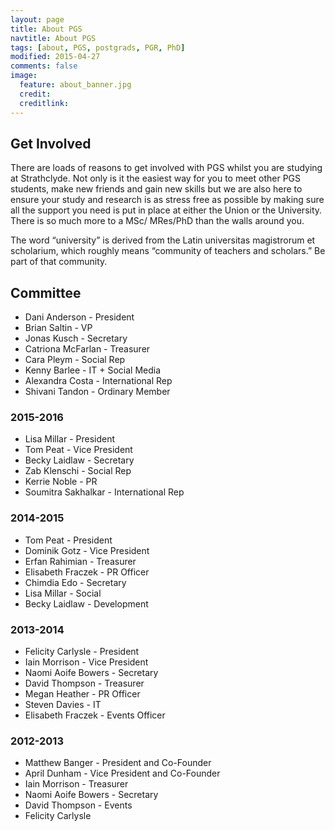 ```yaml
---
layout: page
title: About PGS
navtitle: About PGS
tags: [about, PGS, postgrads, PGR, PhD]
modified: 2015-04-27
comments: false
image:
  feature: about_banner.jpg
  credit:
  creditlink:
---
```


## Get Involved

There are loads of reasons to get involved with PGS whilst you are studying at Strathclyde. Not only is it the easiest way for you to meet other PGS students, make new friends and gain new skills but we are also here to ensure your study and research is as stress free as possible by making sure all the support you need is put in place at either the Union or the University.
There is so much more to a MSc/ MRes/PhD than the walls around you.

The word “university” is derived from the Latin universitas magistrorum et scholarium, which roughly means “community of teachers and scholars.” Be part of that community.

## Committee
- Dani Anderson - President
- Brian Saltin - VP
- Jonas Kusch - Secretary
- Catriona McFarlan - Treasurer
- Cara Pleym - Social Rep
- Kenny Barlee - IT + Social Media
- Alexandra Costa - International Rep
- Shivani Tandon - Ordinary Member

### 2015-2016

- Lisa Millar - President
- Tom Peat - Vice President
- Becky Laidlaw - Secretary
- Zab Klenschi - Social Rep
- Kerrie Noble - PR
- Soumitra Sakhalkar - International Rep

### 2014-2015

- Tom Peat - President
- Dominik Gotz - Vice President
- Erfan Rahimian - Treasurer
- Elisabeth Fraczek - PR Officer
- Chimdia Edo - Secretary
- Lisa Millar - Social
- Becky Laidlaw - Development

### 2013-2014

- Felicity Carlysle - President
- Iain Morrison - Vice President
- Naomi Aoife Bowers - Secretary
- David Thompson - Treasurer
- Megan Heather - PR Officer
- Steven Davies - IT
- Elisabeth Fraczek - Events Officer

### 2012-2013

- Matthew Banger - President and Co-Founder
- April Dunham - Vice President and Co-Founder
- Iain Morrison - Treasurer
- Naomi Aoife Bowers - Secretary
- David Thompson - Events
- Felicity Carlysle

